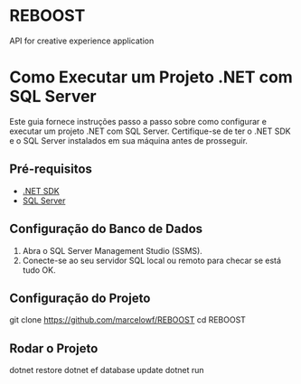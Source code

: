 # REBOOST
API for creative experience application

# Como Executar um Projeto .NET com SQL Server

Este guia fornece instruções passo a passo sobre como configurar e executar um projeto .NET com SQL Server. Certifique-se de ter o .NET SDK e o SQL Server instalados em sua máquina antes de prosseguir.

## Pré-requisitos

- [.NET SDK](https://dotnet.microsoft.com/download)
- [SQL Server](https://www.microsoft.com/en-us/sql-server/sql-server-downloads)

## Configuração do Banco de Dados

1. Abra o SQL Server Management Studio (SSMS).
2. Conecte-se ao seu servidor SQL local ou remoto para checar se está tudo OK.

## Configuração do Projeto
git clone https://github.com/marcelowf/REBOOST
cd REBOOST

## Rodar o Projeto
dotnet restore
dotnet ef database update
dotnet run
